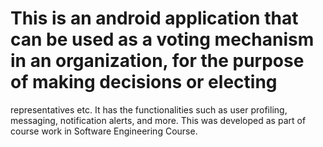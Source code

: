 # This is an android application that can be used as a voting mechanism in an organization, for the purpose of making decisions or electing
representatives etc. It has the functionalities such as user profiling, messaging, notification alerts, and more.
This was developed as part of course work in Software Engineering Course.
